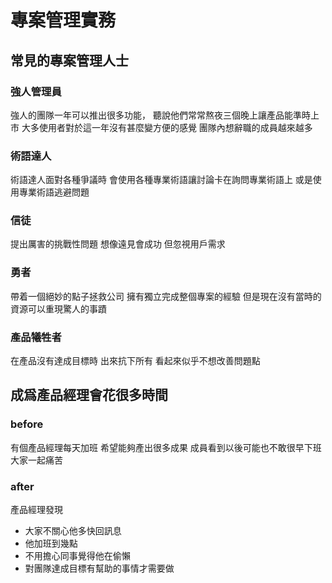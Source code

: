 # 專案管理實務

## 常見的專案管理人士

### 強人管理員

強人的團隊一年可以推出很多功能，
聽說他們常常熬夜三個晚上讓產品能準時上市
大多使用者對於這一年沒有甚麼變方便的感覺
團隊內想辭職的成員越來越多

### 術語達人

術語達人面對各種爭議時
會使用各種專業術語讓討論卡在詢問專業術語上
或是使用專業術語逃避問題

### 信徒

提出厲害的挑戰性問題
想像遠見會成功
但忽視用戶需求

### 勇者

帶着一個絕妙的點子拯救公司
擁有獨立完成整個專案的經驗
但是現在沒有當時的資源可以重現驚人的事蹟

### 產品犧牲者

在產品沒有達成目標時
出來抗下所有
看起來似乎不想改善問題點

## 成爲產品經理會花很多時間

### before

有個產品經理每天加班
希望能夠產出很多成果
成員看到以後可能也不敢很早下班
大家一起痛苦

### after

產品經理發現

- 大家不關心他多快回訊息
- 他加班到幾點
- 不用擔心同事覺得他在偷懶
- 對團隊達成目標有幫助的事情才需要做
